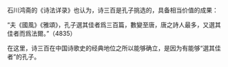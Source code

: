 石川鸿斋的《诗法详录》也认为，诗三百是孔子挑选的，具备相当价值的成果：

“夫《國風》《雅頌》，孔子選其佳者爲三百篇，數變至唐，唐之詩人最多，又選其佳者而爲法爾。”（4835）

在这里，诗三百在中国诗歌史的经典地位之所以能够确立，是因为有能够“選其佳者”的孔子。
